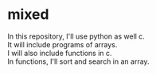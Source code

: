 # mixed
In this repository, I'll use python as well c. <br> It will include programs of arrays. <br>
I will also include functions in c.
<br>
In functions, I'll sort and search in an array.
